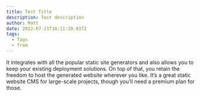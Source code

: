 ```yaml
---
title: Test Title
description: Test description
author: Matt
date: 2022-07-21T16:11:20.037Z
tags:
  - Tags
  - from
---
```

It integrates with all the popular static site generators and also allows you to keep your existing deployment solutions. On top of that, you retain the freedom to host the generated website wherever you like. It’s a great static website CMS for large-scale projects, though you’ll need a premium plan for those.